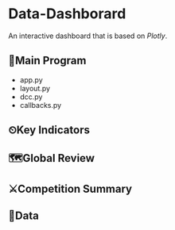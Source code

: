 # Data-Dashborard
An interactive dashboard that is based on *Plotly*.

## 🔑Main Program
- app.py
- layout.py
- dcc.py
- callbacks.py

## ⏲Key Indicators

## 🗺Global Review

## ⚔Competition Summary

## 🔢Data
